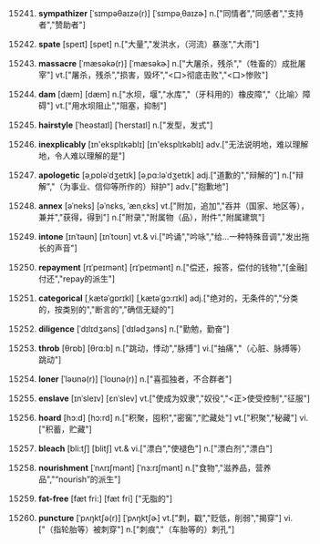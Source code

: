 15241. **sympathizer**
[ˈsɪmpəθaɪzə(r)]  [ˈsɪmpəˌθaɪzɚ]
n.["同情者","同感者","支持者","赞助者"]  

15242. **spate**
[speɪt]  [spet]
n.["大量","发洪水，（河流）暴涨","大雨"]  

15243. **massacre**
[ˈmæsəkə(r)]  [ˈmæsəkɚ]
n.["大屠杀，残杀","（牲畜的）成批屠宰"]  vt.["屠杀，残杀","损害，毁坏","<口>彻底击败","<口>惨败"]  

15244. **dam**
[dæm]  [dæm]
n.["水坝，堰","水库","（牙科用的）橡皮障","〈比喻〉障碍"]  vt.["用水坝阻止","阻塞，抑制"]  

15245. **hairstyle**
[ˈheəstaɪl]  [ˈherstaɪl]
n.["发型，发式"]  

15246. **inexplicably**
[ɪn'eksplɪkəblɪ]  [ɪn'eksplɪkəblɪ]
adv.["无法说明地，难以理解地，令人难以理解的是"]  

15247. **apologetic**
[əˌpɒləˈdʒetɪk]  [əˌpɑ:ləˈdʒetɪk]
adj.["道歉的","辩解的"]  n.["辩解","（为事业、信仰等所作的）辩护"]  adv.["抱歉地"]  

15248. **annex**
[əˈneks]  [əˈnɛks, ˈænˌɛks]
vt.["附加，追加","吞并（国家、地区等），兼并","获得，得到"]  n.["附录","附属物（品），附件","附属建筑"]  

15249. **intone**
[ɪnˈtəʊn]  [ɪnˈtoʊn]
vt.& vi.["吟诵","吟咏","给…一种特殊音调","发出拖长的声音"]  

15250. **repayment**
[rɪˈpeɪmənt]  [rɪˈpeɪmənt]
n.["偿还，报答，偿付的钱物","[金融]付还","repay的派生"]  

15251. **categorical**
[ˌkætəˈgɒrɪkl]  [ˌkætəˈgɔ:rɪkl]
adj.["绝对的，无条件的","分类的，按类别的","断言的","确信无疑的"]  

15252. **diligence**
[ˈdɪlɪdʒəns]  [ˈdɪlədʒəns]
n.["勤勉，勤奋"]  

15253. **throb**
[θrɒb]  [θrɑ:b]
n.["跳动，悸动","脉搏"]  vi.["抽痛","（心脏、脉搏等）跳动"]  

15254. **loner**
[ˈləʊnə(r)]  [ˈloʊnə(r)]
n.["喜孤独者，不合群者"]  

15255. **enslave**
[ɪnˈsleɪv]  [ɛnˈslev]
vt.["使成为奴隶","奴役","<正>使受控制","征服"]  

15256. **hoard**
[hɔ:d]  [hɔ:rd]
n.["积聚，囤积","密窖","贮藏处"]  vt.["积聚","秘藏"]  vi.["积蓄，贮藏"]  

15257. **bleach**
[bli:tʃ]  [blitʃ]
vt.& vi.["漂白","使褪色"]  n.["漂白剂","漂白"]  

15258. **nourishment**
[ˈnʌrɪʃmənt]  [ˈnɜ:rɪʃmənt]
n.["食物","滋养品，营养品","“nourish”的派生"]  

15259. **fat-free**
[fæt fri:]  [fæt fri]
["无脂的"]  

15260. **puncture**
[ˈpʌŋktʃə(r)]  [ˈpʌŋktʃɚ]
vt.["刺，戳","贬低，削弱","揭穿"]  vi.["（指轮胎等）被刺穿"]  n.["刺痕","（车胎等的）刺孔"]  

